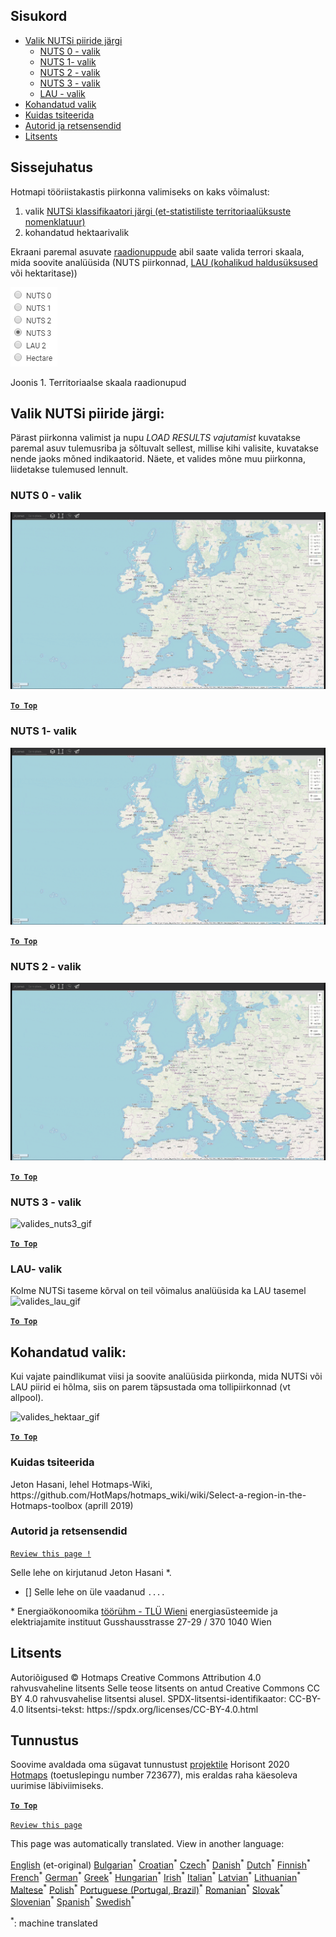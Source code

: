 <h2> Sisukord </h2><ul><li> <a href="#Selection-by-NUTS-boundaries">Valik NUTSi piiride järgi</a> <ul><li> <a href="#NUTS-0--Selection">NUTS 0 - valik</a> </li><li> <a href="#NUTS-1--Selection">NUTS 1- valik</a> </li><li> <a href="#NUTS-2--Selection">NUTS 2 - valik</a> </li><li> <a href="#NUTS-3--Selection">NUTS 3 - valik</a> </li><li> <a href="#LAU--Selection">LAU - valik</a> </li></ul></li><li> <a href="#Custom-Selection">Kohandatud valik</a> </li><li> <a href="#How-to-cite">Kuidas tsiteerida</a> </li><li> <a href="#Authors-and-reviewers">Autorid ja retsensendid</a> </li><li> <a href="#License">Litsents</a> </li></ul><h2> Sissejuhatus </h2><p> Hotmapi tööriistakastis piirkonna valimiseks on kaks võimalust: </p><ol><li> valik <a href="https://ec.europa.eu/eurostat/web/nuts/background">NUTSi klassifikaatori järgi (et-statistiliste territoriaalüksuste nomenklatuur)</a> </li><li> kohandatud hektaarivalik </li></ol><p> Ekraani paremal asuvate <a href="#Fig1">raadionuppude</a> abil saate valida terrori skaala, mida soovite analüüsida (NUTS piirkonnad, <a href="https://ec.europa.eu/eurostat/web/nuts/local-administrative-units">LAU (kohalikud haldusüksused</a> või hektaritase)) </p><p> <a name="Fig1"><img alt="raadio_nupud_png" src="https://github.com/HotMaps/hotmaps_wiki/blob/master/Images/general_tool_functionalities_and_structure/radio_buttons.png"/></a> </p><p> Joonis 1. Territoriaalse skaala raadionupud </p><h2> Valik NUTSi piiride järgi: </h2><p> Pärast piirkonna valimist ja nupu <em>LOAD RESULTS vajutamist</em> kuvatakse paremal asuv tulemusriba ja sõltuvalt sellest, millise kihi valisite, kuvatakse nende jaoks mõned indikaatorid. Näete, et valides mõne muu piirkonna, liidetakse tulemused lennult. </p><h3> NUTS 0 - valik </h3><p><img alt="valides_nuts0_gif" src="https://github.com/HotMaps/hotmaps_wiki/blob/master/Images/general_tool_functionalities_and_structure/selecting_nuts0.gif"/></p><p><ins> <code><strong><a href="#table-of-contents">To Top</a></strong></code> </ins> </p><h3> NUTS 1- valik </h3><p><img alt="valides_pähklid1_gif" src="https://github.com/HotMaps/hotmaps_wiki/blob/master/Images/general_tool_functionalities_and_structure/selecting_nuts1.gif"/></p><p><ins> <code><strong><a href="#table-of-contents">To Top</a></strong></code> </ins> </p><h3> NUTS 2 - valik </h3><p><img alt="valides pähklid2_gif" src="https://github.com/HotMaps/hotmaps_wiki/blob/master/Images/general_tool_functionalities_and_structure/selecting_nuts2.gif"/></p><p><ins> <code><strong><a href="#table-of-contents">To Top</a></strong></code> </ins> </p><h3> NUTS 3 - valik </h3><p><img alt="valides_nuts3_gif" src="https://github.com/HotMaps/hotmaps_wiki/blob/master/Images/general_tool_functionalities_and_structure/selecting_nuts3.gif"/></p><p><ins> <code><strong><a href="#table-of-contents">To Top</a></strong></code> </ins> </p><h3> LAU- valik </h3><p> Kolme NUTSi taseme kõrval on teil võimalus analüüsida ka LAU tasemel <img alt="valides_lau_gif" src="https://github.com/HotMaps/hotmaps_wiki/blob/master/Images/general_tool_functionalities_and_structure/selecting_lau.gif"/></p><p><ins> <code><strong><a href="#table-of-contents">To Top</a></strong></code> </ins> </p><h2> Kohandatud valik: </h2><p> Kui vajate paindlikumat viisi ja soovite analüüsida piirkonda, mida NUTSi või LAU piirid ei hõlma, siis on parem täpsustada oma tollipiirkonnad (vt allpool). </p><p><img alt="valides_hektaar_gif" src="https://github.com/HotMaps/hotmaps_wiki/blob/master/Images/general_tool_functionalities_and_structure/selecting_hectare.gif"/></p><p><ins> <code><strong><a href="#table-of-contents">To Top</a></strong></code> </ins> </p><h3> Kuidas tsiteerida </h3><p> Jeton Hasani, lehel Hotmaps-Wiki, https://github.com/HotMaps/hotmaps_wiki/wiki/Select-a-region-in-the-Hotmaps-toolbox (aprill 2019) </p><h3> Autorid ja retsensendid </h3><p> <code><a href="https://github.com/HotMaps/hotmaps_wiki/wiki/How-to-select-a-region-in-the-Hotmaps-toolbox/_edit">Review this page !</a></code> </p> <p> Selle lehe on kirjutanud Jeton Hasani *. </p><ul><li> [] Selle lehe on üle vaadanud <code>....</code> </li></ul><p> * Energiaökonoomika <a href="https://eeg.tuwien.ac.at/">töörühm - TLÜ Wieni</a> energiasüsteemide ja elektriajamite instituut Gusshausstrasse 27-29 / 370 1040 Wien </p><h2> Litsents </h2><p> Autoriõigused © Hotmaps Creative Commons Attribution 4.0 rahvusvaheline litsents Selle teose litsents on antud Creative Commons CC BY 4.0 rahvusvahelise litsentsi alusel. SPDX-litsentsi-identifikaator: CC-BY-4.0 litsentsi-tekst: https://spdx.org/licenses/CC-BY-4.0.html </p><h2> Tunnustus </h2><p> Soovime avaldada oma sügavat tunnustust <a href="https://www.hotmaps-project.eu">projektile</a> Horisont 2020 <a href="https://www.hotmaps-project.eu">Hotmaps</a> (toetuslepingu number 723677), mis eraldas raha käesoleva uurimise läbiviimiseks. </p><p><ins> <code><strong><a href="#table-of-contents">To Top</a></strong></code> </ins> </p><p> <code><a href="https://github.com/HotMaps/hotmaps_wiki/wiki/How-to-select-a-region-in-the-Hotmaps-toolbox/_edit">Review this page</a></code> </p>

This page was automatically translated. View in another language:

[English](../en/Select-a-region-in-the-Hotmaps-toolbox.md) (et-original) [Bulgarian](../bg/Select-a-region-in-the-Hotmaps-toolbox.md)<sup>\*</sup> [Croatian](../hr/Select-a-region-in-the-Hotmaps-toolbox.md)<sup>\*</sup> [Czech](../cs/Select-a-region-in-the-Hotmaps-toolbox.md)<sup>\*</sup> [Danish](../da/Select-a-region-in-the-Hotmaps-toolbox.md)<sup>\*</sup> [Dutch](../nl/Select-a-region-in-the-Hotmaps-toolbox.md)<sup>\*</sup>  [Finnish](../fi/Select-a-region-in-the-Hotmaps-toolbox.md)<sup>\*</sup> [French](../fr/Select-a-region-in-the-Hotmaps-toolbox.md)<sup>\*</sup> [German](../de/Select-a-region-in-the-Hotmaps-toolbox.md)<sup>\*</sup> [Greek](../el/Select-a-region-in-the-Hotmaps-toolbox.md)<sup>\*</sup> [Hungarian](../hu/Select-a-region-in-the-Hotmaps-toolbox.md)<sup>\*</sup> [Irish](../ga/Select-a-region-in-the-Hotmaps-toolbox.md)<sup>\*</sup> [Italian](../it/Select-a-region-in-the-Hotmaps-toolbox.md)<sup>\*</sup> [Latvian](../lv/Select-a-region-in-the-Hotmaps-toolbox.md)<sup>\*</sup> [Lithuanian](../lt/Select-a-region-in-the-Hotmaps-toolbox.md)<sup>\*</sup> [Maltese](../mt/Select-a-region-in-the-Hotmaps-toolbox.md)<sup>\*</sup> [Polish](../pl/Select-a-region-in-the-Hotmaps-toolbox.md)<sup>\*</sup> [Portuguese (Portugal, Brazil)](../pt/Select-a-region-in-the-Hotmaps-toolbox.md)<sup>\*</sup> [Romanian](../ro/Select-a-region-in-the-Hotmaps-toolbox.md)<sup>\*</sup> [Slovak](../sk/Select-a-region-in-the-Hotmaps-toolbox.md)<sup>\*</sup> [Slovenian](../sl/Select-a-region-in-the-Hotmaps-toolbox.md)<sup>\*</sup> [Spanish](../es/Select-a-region-in-the-Hotmaps-toolbox.md)<sup>\*</sup> [Swedish](../sv/Select-a-region-in-the-Hotmaps-toolbox.md)<sup>\*</sup> 

<sup>\*</sup>: machine translated
